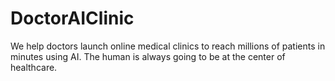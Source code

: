 # DoctorAIClinic
We help doctors launch online medical clinics to reach millions of patients in minutes using AI. The human is always going to be at the center of healthcare.
